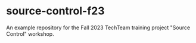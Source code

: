 # source-control-f23
An example repository for the Fall 2023 TechTeam training project "Source Control" workshop.
